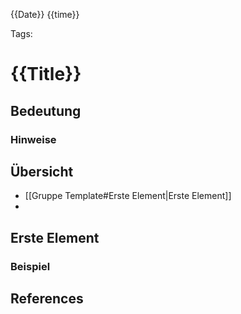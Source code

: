 
{{Date}} {{time}}


Tags: 

# {{Title}}


## Bedeutung


### Hinweise

## Übersicht
- [[Gruppe Template#Erste Element|Erste Element]]
- 

## Erste Element
### Beispiel



## References
